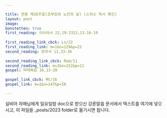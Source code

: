 ```yaml
---

title: 연중 제16주일(조부모와 노인의 날) (스위스 독서 확인)
layout: post 
image: 
bonstetten: true
first_reading: 이사야서 22,19-2312,13.16-19
 
first_reading_link_cbck: Ls/22
first_reading_link: m=1&n=129&p=22
second_reading: 로마서 11,33-36
 
second_reading_link_cbck: Rom/11
second_reading_link: m=2&n=152&p=11
gospel: 마태복음 16,13-20
 
gospel_link_cbck: Mt/16
gospel_link: m=2&n=147&p=16

---
```



실비아 자매님에게 일요일밤 doc으로 받으신
강론말씀 문서에서
텍스트를 여기에 넣으시고,
이 파일을 _posts/2023 folder로 옮기시면 됩니다.
